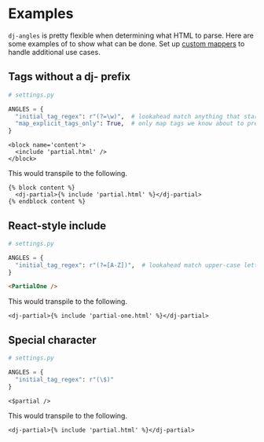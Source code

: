 # Examples

`dj-angles` is pretty flexible when determining what HTML to parse. Here are some examples of to show what can be done. Set up [custom mappers](mappers.md) to handle additional use cases.

## Tags without a dj- prefix

```python
# settings.py

ANGLES = {
  "initial_tag_regex": r"(?=\w)",  # lookahead match anything that starts with a letter
  "map_explicit_tags_only": True,  # only map tags we know about to prevent mapping standard HTML tags
}
```

```text
<block name='content'>
  <include 'partial.html' />
</block>
```

This would transpile to the following.

```text
{% block content %}
  <dj-partial>{% include 'partial.html' %}</dj-partial>
{% endblock content %}
```

## React-style include

```python
# settings.py

ANGLES = {
  "initial_tag_regex": r"(?=[A-Z])",  # lookahead match upper-case letter
}
```

```html
<PartialOne />
```

This would transpile to the following.

```text
<dj-partial>{% include 'partial-one.html' %}</dj-partial>
```

## Special character

```python
# settings.py

ANGLES = {
  "initial_tag_regex": r"(\$)"
}
```

```text
<$partial />
```

This would transpile to the following.

```text
<dj-partial>{% include 'partial.html' %}</dj-partial>
```


